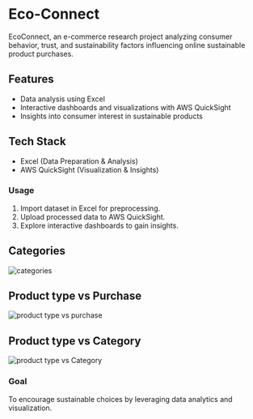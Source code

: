 # Eco-Connect

EcoConnect, an e-commerce research project analyzing consumer behavior, trust, and sustainability factors influencing online sustainable product purchases.

## Features

- Data analysis using Excel
- Interactive dashboards and visualizations with AWS QuickSight
- Insights into consumer interest in sustainable products


## Tech Stack

- Excel (Data Preparation & Analysis)
- AWS QuickSight (Visualization & Insights)


### Usage

1. Import dataset in Excel for preprocessing.
2. Upload processed data to AWS QuickSight.
3. Explore interactive dashboards to gain insights.



## Categories

![categories](https://github.com/user-attachments/assets/b6dfb22c-f8cf-4f89-8e9b-4291ff1ec9e7)


## Product type vs Purchase

![product type vs purchase](https://github.com/user-attachments/assets/817e9874-6d02-4731-a743-86638d6bb3b9)


## Product type vs Category

![product type vs Category](https://github.com/user-attachments/assets/e1c166fd-4d75-4593-a32d-4d01979b1684)


### Goal

To encourage sustainable choices by leveraging data analytics and visualization.



